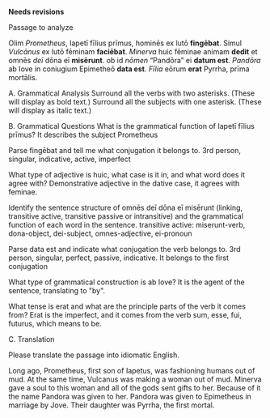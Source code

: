 **Needs revisions**

Passage to analyze

Olim *Prometheus*, Iapetī fīlius prīmus, hominēs ex lutō **fingēbat**.
Simul *Vulcānus* ex lutō fēminam **faciēbat**.
*Minerva* huic fēminae animam **dedit** et omnēs *deī* dōna eī **misērunt**.
ob id *nōmen* “Pandōra” ei **datum est**.
*Pandōra* ab Iove in coniugium Epimetheō **data est**.
*Fīlia* eōrum **erat** Pyrrha, prīma mortālis.

A. Grammatical Analysis
Surround all the verbs with two asterisks. (These will display as bold text.) Surround all the subjects with one asterisk. (These will display as italic text.)


B. Grammatical Questions
What is the grammatical function of Iapetī fīlius prīmus?
It describes the subject Prometheus

Parse fingēbat and tell me what conjugation it belongs to.
3rd person, singular, indicative, active, imperfect

What type of adjective is huic, what case is it in, and what word does it agree with?
Demonstrative adjective in the dative case, it agrees with feminae.

Identify the sentence structure of omnēs deī dōna eī misērunt (linking, transitive active, transitive passive or intransitive) and the grammatical function of each word in the sentence.
transitive active: miserunt-verb, dona-object, dei-subject, omnes-adjective, ei-pronoun

Parse data est and indicate what conjugation the verb belongs to.
3rd person, singular, perfect, passive, indicative. It belongs to the first conjugation

What type of grammatical construction is ab Iove?
 It is the agent of the sentence, translating to "by".

What tense is erat and what are the principle parts of the verb it comes from?
Erat is the imperfect, and it comes from the verb sum, esse, fui, futurus, which means to be.


C. Translation

Please translate the passage into idiomatic English.

Long ago, Prometheus, first son of Iapetus, was fashioning humans out of mud.
At the same time, Vulcanus was making a woman out of mud.
Minerva gave a soul to this woman and all of the gods sent gifts to her.
Because of it the name Pandora was given to her.
Pandora was given to Epimetheus in marriage by Jove.
Their daughter was Pyrrha, the first mortal.
